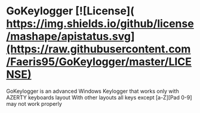 # GoKeylogger [![License]( 	https://img.shields.io/github/license/mashape/apistatus.svg](https://raw.githubusercontent.com/Faeris95/GoKeylogger/master/LICENSE)

GoKeylogger is an advanced Windows Keylogger that works only with AZERTY keyboards layout
With other layouts all keys except [a-Z][Pad 0-9] may not work properly

